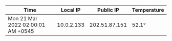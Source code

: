 | Time     | Local IP | Public IP | Temperature |
| ----------- | ----------- | ----------- | ----------- |
| Mon 21 Mar 2022 02:00:01 AM +0545      | 10.0.2.133     | 202.51.87.151  | 52.1° |
